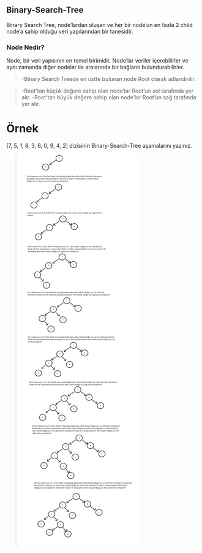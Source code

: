 ## Binary-Search-Tree
Binary Search Tree, node’lardan oluşan ve her bir node’un en fazla 2 child node’a sahip olduğu veri yapılarından bir tanesidir.
### Node Nedir?
Node, bir veri yapısının en temel birimidir.
Node’lar veriler içerebilirler ve aynı zamanda diğer nodelar ile aralarında bir bağlantı bulundurabilirler.
>-Binary Search Treede en üstte bulunan node Root olarak adlandırılır.

>-Root’tan küçük değere sahip olan node’lar Root’un sol tarafında yer alır.
>-Root’tan büyük değere sahip olan node’lar Root’un sağ tarafında yer alır.
# Örnek
[7, 5, 1, 8, 3, 6, 0, 9, 4, 2] dizisinin Binary-Search-Tree aşamalarını yazınız.


> ![](Binary.png)

